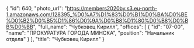 {
    "id": 640,
    "photo_url": "https://members2020by.s3.eu-north-1.amazonaws.com/128395_%D0%A7%D1%83%D0%B1%D0%BA%D0%BE%D0%B2%D0%B5%D1%86%D0%9A%D0%B8%D1%80%D0%B8%D0%BB%D0%BB",
    "full_name": "Чубковец Кирилл",
    "offices": [
        {
            "id": "07-00",
            "name": "ПРОКУРАТУРА ГОРОДА МИНСКА",
            "position": "Начальник отдела"
        }
    ],
    "title": "Чубковец Кирилл"
}